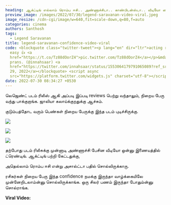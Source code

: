 ```yaml
---
heading: ஆக்ட்டிங் எல்லாம் ரொம்ப ஈசி.. அண்ணாச்சிடா.. காண்பிடன்ஸ்டா.. வீடியோ வைரல்.
preview_image: /images/2022/07/30/legend-saravanan-video-viral.jpeg
image_resize: /cdn-cgi/image/w=640,fit=scale-down,q=80,f=auto
categories: cinema
authors: Santhosh
tags:
  - Legend Saravanan
title: legend-saravanan-confidence-video-viral
code: <blockquote class="twitter-tweet"><p lang="en" dir="ltr">acting rombha
  easy 👍 <a
  href="https://t.co/Tz88dOorZ4">pic.twitter.com/Tz88dOorZ4</a></p>&mdash;
  prans. (@innahsaar) <a
  href="https://twitter.com/innahsaar/status/1553064179791065089?ref_src=twsrc%5Etfw">July
  29, 2022</a></blockquote> <script async
  src="https://platform.twitter.com/widgets.js" charset="utf-8"></script>
date: 2022-07-30 08:34:27 +0530
---
```

லெஜெண்ட் படம் ரிலீஸ் ஆகி அப்படி இப்படி reviews பெற்று வந்தாலும், நிறைய பேரு வந்து பாக்குறாங்க. ஜாலியா கலாய்க்குறதுக்கு ஆச்சும்.

குடும்பத்தோட வரும் பெண்கள் நிறைய பேருக்கு இந்த படம் புடிச்சிருக்கு. 

![](/images/2022/07/30/legend-saravanan-video-1.jpeg)

![](/images/2022/07/30/legend-saravanan-video-2.jpeg)

![](/images/2022/07/30/legend-saravanan-video-3.jpeg)

தற்போது படம் ரிலீசுக்கு முன்னாடி அண்ணாச்சி பேசின வீடியோ ஒன்னு இணையத்தில் ட்ரெண்டிங். ஆக்ட்டிங் பற்றி கேட்டதுக்கு,

அதெல்லாம் ரொம்ப ஈசி என்று அசால்ட்டா பதில் சொல்லிருக்காரு.

ரசிகர்கள் நிறைய பேரு இந்த confidence நமக்கு இருந்தா வாழ்க்கையிலே முன்னேறிடலாம்ன்னு சொல்லிருக்காங்க. ஒரு சிலர் பணம் இருந்தா போதும்ன்னு சொல்ராங்க.

**Viral Video:**